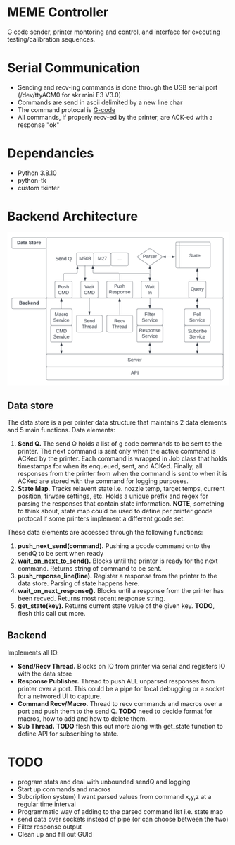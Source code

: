 # MEME Controller

G code sender, printer montoring and control, and interface for executing testing/calibration sequences.

# Serial Communication

* Sending and recv-ing commands is done through the USB serial port (/dev/ttyACM0 for skr mini E3 V3.0)
* Commands are send in ascii delimited by a new line char
* The command protocal is [G-code](../marlin/Marlin_Docs/_gcode/)
* All commands, if properly recv-ed by the printer, are ACK-ed with a response "ok" 

# Dependancies
* Python 3.8.10
* python-tk
* custom tkinter

# Backend Architecture

![alt text](MEME_Backend.png)

## Data store
The data store is a per printer data structure that maintains 2 data elements and 5 main functions. Data elements:

1) **Send Q.** The send Q holds a list of g code commands to be sent to the printer. The next command is sent only when the active command is ACKed by the printer. Each command is wrapped in Job class that holds timestamps for when its enqueued, sent, and ACKed. Finally, all responses from the printer from when the command is sent to when it is ACKed are stored with the command for logging purposes.
2) **State Map**. Tracks relavent state i.e. nozzle temp, target temps, current position, firware settings, etc. Holds a unique prefix and regex for parsing the responses that contain state information. **NOTE**, something to think about, state map could be used to define per printer gcode protocal if some printers implement a different gcode set.

These data elements are accessed through the following functions:

1) **push_next_send(command).** Pushing a gcode command onto the sendQ to be sent when ready
2) **wait_on_next_to_send().** Blocks until the printer is ready for the next command. Returns string of command to be sent.
3) **push_reponse_line(line).** Register a response from the printer to the data store. Parsing of state happens here.
4) **wait_on_next_response().** Blocks until a response from the printer has been recved. Returns most recent response string.
5) **get_state(key).** Returns current state value of the given key. **TODO**, flesh this call out more.

## Backend
Implements all IO.
* **Send/Recv Thread.** Blocks on IO from printer via serial and registers IO with the data store
* **Response Publisher.** Thread to push ALL unparsed responses from printer over a port. This could be a pipe for local debugging or a socket for a networed UI to capture.
* **Command Recv/Macro.** Thread to recv commands and macros over a port and push them to the send Q. **TODO** need to decide format for macros, how to add and how to delete them.
* **Sub Thread.** **TODO** flesh this out more along with get_state function to define API for subscribing to state.

# TODO
* program stats and deal with unbounded sendQ and logging
* Start up commands and macros
* Subcription system) I want parsed values from command x,y,z at a regular time interval
* Programmatic way of adding to the parsed command list i.e. state map
* send data over sockets instead of pipe (or can choose between the two)
* Filter response output
* Clean up and fill out GUId